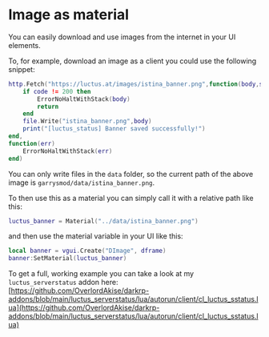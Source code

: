 # Image as material

You can easily download and use images from the internet in your UI elements.

To, for example, download an image as a client you could use the following snippet:

```lua
http.Fetch("https://luctus.at/images/istina_banner.png",function(body,size,headers,code)
    if code != 200 then
        ErrorNoHaltWithStack(body)
        return
    end
    file.Write("istina_banner.png",body)
    print("[luctus_status] Banner saved successfully!")
end,
function(err)
    ErrorNoHaltWithStack(err)
end)
```

You can only write files in the `data` folder, so the current path of the above image is `garrysmod/data/istina_banner.png`.

To then use this as a material you can simply call it with a relative path like this:

```lua
luctus_banner = Material("../data/istina_banner.png")
```

and then use the material variable in your UI like this:

```lua
local banner = vgui.Create("DImage", dframe)
banner:SetMaterial(luctus_banner)
```

To get a full, working example you can take a look at my `luctus_serverstatus` addon here: [https://github.com/OverlordAkise/darkrp-addons/blob/main/luctus_serverstatus/lua/autorun/client/cl_luctus_sstatus.lua](https://github.com/OverlordAkise/darkrp-addons/blob/main/luctus_serverstatus/lua/autorun/client/cl_luctus_sstatus.lua)
